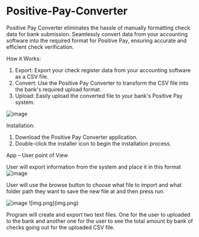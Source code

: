 # Positive-Pay-Converter

Positive Pay Converter eliminates the hassle of manually formatting check data for bank submission. Seamlessly convert data from your accounting software into the required format for Positive Pay, ensuring accurate and efficient check verification.

How it Works:
1.	Export: Export your check register data from your accounting software as a CSV file.
2.	Convert: Use the Positive Pay Converter to transform the CSV file into the bank's required upload format.
3.	Upload: Easily upload the converted file to your bank's Positive Pay system.

<img width="468" alt="image" src="https://github.com/user-attachments/assets/5cfa057a-827a-4223-ba32-d1d25fcd4e43" />

   
Installation:
1.	Download the Positive Pay Converter application.
2.	Double-click the installer icon to begin the installation process.


App – User point of View

User will export information from the system and place it in this format
<img width="468" alt="image" src="https://github.com/user-attachments/assets/157d9fce-d545-4d37-a80a-449115e75403" />

User will use the browse button to choose what file to import and what folder path they want to save the new file at and then press run.

<img width="468" alt="image" src="https://github.com/user-attachments/assets/2137ec24-d417-4d92-9b0b-791d1e72573f" />
![img.png](img.png)

Program will create and export two text files. One for the user to uploaded to the bank and another one for the user to see the total amount by bank of checks going out for the uploaded CSV file.
 

